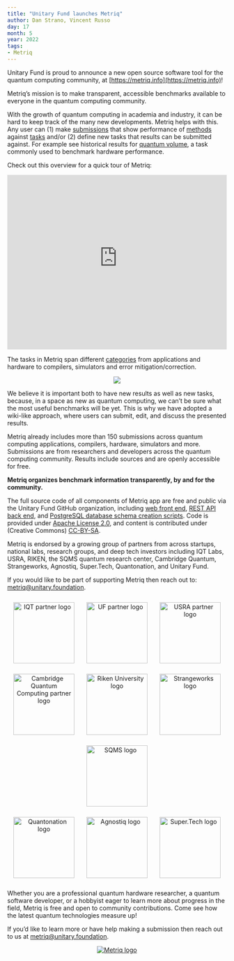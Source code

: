 ```yaml
---
title: "Unitary Fund launches Metriq"
author: Dan Strano, Vincent Russo
day: 17
month: 5
year: 2022
tags:
- Metriq
---
```


Unitary Fund is proud to announce a new open source software tool for the quantum computing community, at [https://metriq.info](https://metriq.info)!

Metriq’s mission is to make transparent, accessible benchmarks available to everyone in the quantum computing community.

With the growth of quantum computing in academia and industry, it can be hard to keep track of the many new developments. Metriq helps with this. Any user can (1) make [submissions](https://metriq.info) that show performance of [methods](https://metriq.info/Methods) against [tasks](https://metriq.info/Tasks) and/or (2) define new tasks that results can be submitted against. For example see historical results for [quantum volume](https://metriq.info/Task/34), a task commonly used to benchmark hardware performance.

Check out this overview for a quick tour of Metriq:

<div style="text-align: center;">
    <iframe
        id="video"
        width="100%"
        height="400"
        src="https://www.youtube-nocookie.com/embed/tg6Q5fnw2EE?rel=0&amp;controls=0&amp;showinfo=0"
        frameborder="0"
        allowfullscreen="">
    </iframe>
</div>

The tasks in Metriq span different [categories](https://metriq.info/Tasks) from applications and hardware to compilers, simulators and error mitigation/correction.

<div style="text-align: center;">
    <img src="https://res.cloudinary.com/dcz4ywuer/image/upload/v1690841822/q0me4zcf4vnqc2h65ho2.png" />
</div>

We believe it is important both to have new results as well as new tasks, because, in a space as new as quantum computing, we can’t be sure what the most useful benchmarks will be yet. This is why we have adopted a wiki-like approach, where users can submit, edit, and discuss the presented results.

Metriq already includes more than 150 submissions across quantum computing applications, compilers, hardware, simulators and more. Submissions are from researchers and developers across the quantum computing community. Results include sources and are openly accessible for free.

**Metriq organizes benchmark information transparently, by and for the community.**

The full source code of all components of Metriq app are free and public via the Unitary Fund GitHub organization, including [web front end](https://github.com/unitaryfoundation/metriq-app), [REST API back end](https://github.com/unitaryfoundation/metriq-api), and [PostgreSQL database schema creation scripts](https://github.com/unitaryfoundation/metriq-postgres). Code is provided under [Apache License 2.0](https://github.com/unitaryfoundation/metriq-app/blob/main/LICENSE), and content is contributed under (Creative Commons) [CC-BY-SA](https://creativecommons.org/licenses/by-sa/4.0/).

Metriq is endorsed by a growing group of partners from across startups, national labs, research groups, and deep tech investors including IQT Labs, USRA, RIKEN, the SQMS quantum research center, Cambridge Quantum, Strangeworks, Agnostiq, Super.Tech, Quantonation, and Unitary Fund.

If you would like to be part of supporting Metriq then reach out to: metriq@unitary.foundation.

<div style="text-align: center;">
    <a href='https://www.iqt.org/'><img src="https://res.cloudinary.com/dcz4ywuer/image/upload/v1690841822/r1touj7f8nr9rf0v3ooy.png" alt='IQT partner logo' style='display: inline-block; width: 140px; height: auto; max-width: 180px; max-height: 180px; padding: 12px;' /></a>
    <a href='https://unitary.foundation/'><img src="https://res.cloudinary.com/dcz4ywuer/image/upload/v1690841822/qaitkvubseyn0oasinko.png" alt='UF partner logo' style='display: inline-block; width: 140px; height: auto; max-width: 180px; max-height: 180px; padding: 12px;' /></a>
    <a href='https://riacs.usra.edu/quantum/nisqc-nl'><img src="https://res.cloudinary.com/dcz4ywuer/image/upload/v1690841822/ivtg9hqbkbvhrlwic9pp.png" alt='USRA partner logo' style='display: inline-block; width: 140px; height: auto; max-width: 180px; max-height: 180px; padding: 12px;' /></a><br />
    <a href='https://cambridgequantum.com/'><img src="https://res.cloudinary.com/dcz4ywuer/image/upload/v1690841822/lp80k7qb6pamjrpimhu6.png" alt='Cambridge Quantum Computing partner logo' style='display: inline-block; width: 140px; height: auto; max-width: 180px; max-height: 180px; padding: 12px;' /></a>
    <a href='https://www.riken.jp/en/'><img src="https://res.cloudinary.com/dcz4ywuer/image/upload/v1690841822/w5ahq5qov7dbvdqh2akx.png" alt='Riken University logo' style='display: inline-block; width: 140px; height: auto; max-width: 180px; max-height: 180px; padding: 12px;' /></a>
    <a href='https://strangeworks.com/'><img src="https://res.cloudinary.com/dcz4ywuer/image/upload/v1690841822/nese9jpfylu1hffmomju.png" alt='Strangeworks logo' style='display: inline-block; width: 140px; height: auto; max-width: 180px; max-height: 180px; padding: 12px;' /></a>
    <a href='https://sqms.fnal.gov/'><img src="https://res.cloudinary.com/dcz4ywuer/image/upload/v1690841822/tlx1aeltoctpdgs061b3.png" alt='SQMS logo' style='display: inline-block; width: 140px; height: auto; max-width: 180px; max-height: 180px; padding: 12px;' /></a><br />
    <a href='https://www.quantonation.com/'><img src="https://res.cloudinary.com/dcz4ywuer/image/upload/v1690841822/dyybccql1d15pxbo0ecu.png" alt='Quantonation logo' style='display: inline-block; width: 140px; height: auto; max-width: 180px; max-height: 180px; padding: 12px;' /></a>
    <a href='https://agnostiq.ai/'><img src="https://res.cloudinary.com/dcz4ywuer/image/upload/v1690841822/bz21od6ut84g5qkrefg4.png" alt='Agnostiq logo' style='display: inline-block; width: 140px; height: auto; max-width: 180px; max-height: 180px; padding: 12px;' /></a>
    <a href='https://super.tech/'><img src="https://res.cloudinary.com/dcz4ywuer/image/upload/v1690841822/zjkllt4hgs7ayus7nwio.png" alt='Super.Tech logo' style='display: inline-block; width: 140px; height: auto; max-width: 180px; max-height: 180px; padding: 12px;' /></a>
</div>

Whether you are a professional quantum hardware researcher, a quantum software developer, or a hobbyist eager to learn more about progress in the field, Metriq is free and open to community contributions. Come see how the latest quantum technologies measure up!

If you’d like to learn more or have help making a submission then reach out to us at metriq@unitary.foundation.

<div style="text-align: center;">
    <a href="https://metriq.info/"><img src="/images/metriq_logo_primary_blue_inverted.png" alt='Metriq logo' /></a>
</div>

